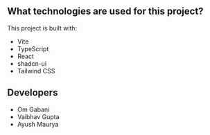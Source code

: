 
## What technologies are used for this project?

This project is built with:

- Vite
- TypeScript
- React
- shadcn-ui
- Tailwind CSS

## Developers

- Om Gabani
- Vaibhav Gupta
- Ayush Maurya
